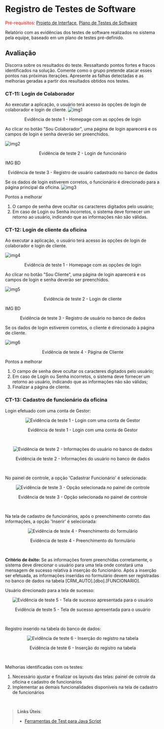 # Registro de Testes de Software

<span style="color:red">Pré-requisitos: <a href="3-Projeto de Interface.md"> Projeto de Interface</a></span>, <a href="8-Plano de Testes de Software.md"> Plano de Testes de Software</a>

Relatório com as evidências dos testes de software realizados no sistema pela equipe, baseado em um plano de testes pré-definido.

## Avaliação

Discorra sobre os resultados do teste. Ressaltando pontos fortes e fracos identificados na solução. Comente como o grupo pretende atacar esses pontos nas próximas iterações. Apresente as falhas detectadas e as melhorias geradas a partir dos resultados obtidos nos testes.


### CT-11: Login de Colaborador

Ao executar a aplicação, o usuário terá acesso às opções de login de colaborador e login de cliente. 
![img1](https://github.com/ICEI-PUC-Minas-PMV-ADS/pmv-ads-2022-1-e2-proj-int-t3-crm-auto/blob/main/docs/img/registro%20de%20testes/CT%2011/img1.png)
<p align="center">Evidência de teste 1 - Homepage com as opções de login</p>

Ao clicar no botão "Sou Colaborador", uma página de login aparecerá e os campos de login e senha deverão ser preenchidos.

![img2](https://github.com/ICEI-PUC-Minas-PMV-ADS/pmv-ads-2022-1-e2-proj-int-t3-crm-auto/blob/main/docs/img/registro%20de%20testes/CT%2011/img2.png)
<p align="center">Evidência de teste 2 - Login de funcionário

IMG BD

<p align="center"> Evidência de teste 3 - Registro de usuário cadastrado no banco de dados</p>

Se os dados de login estiverem corretos, o funcionário é direcionado para a página principal da oficina. 
![img3](https://github.com/ICEI-PUC-Minas-PMV-ADS/pmv-ads-2022-1-e2-proj-int-t3-crm-auto/blob/main/docs/img/registro%20de%20testes/CT%2011/img3.png)

Pontos a melhorar

1) O campo de senha deve ocultar os caracteres digitados pelo usuário;
2) Em caso de Login ou Senha incorretos, o sistema deve fornecer um retorno ao usuário, indicando que as informações não são válidas.

### CT-12: Login de cliente da oficina

Ao executar a aplicação, o usuário terá acesso às opções de login de colaborador e login de cliente. 

![img4](https://github.com/ICEI-PUC-Minas-PMV-ADS/pmv-ads-2022-1-e2-proj-int-t3-crm-auto/blob/main/docs/img/registro%20de%20testes/CT%2012/img1.png)
<p align="center">Evidência de teste 1 - Homepage com as opções de login</p>

Ao clicar no botão "Sou Cliente", uma página de login aparecerá e os campos de login e senha deverão ser preenchidos.

![img5](https://github.com/ICEI-PUC-Minas-PMV-ADS/pmv-ads-2022-1-e2-proj-int-t3-crm-auto/blob/main/docs/img/registro%20de%20testes/CT%2012/img2.png)
<p align="center">Evidência de teste 2 - Login de cliente</p>

IMG BD
<p align="center">Evidência de teste 3 - Registro de usuário no banco de dados</p>

Se os dados de login estiverem corretos, o cliente é direcionado à página de cliente.

![img6](https://github.com/ICEI-PUC-Minas-PMV-ADS/pmv-ads-2022-1-e2-proj-int-t3-crm-auto/blob/main/docs/img/registro%20de%20testes/CT%2012/img3.png)
<p align="center">Evidência de teste 4 - Página de Cliente</p>

Pontos a melhorar

1) O campo de senha deve ocultar os caracteres digitados pelo usuário;
2) Em caso de Login ou Senha incorretos, o sistema deve fornecer um retorno ao usuário, indicando que as informações não são válidas;
3) Finalizar a página de cliente.

### CT-13: Cadastro de funcionário da oficina

Login efetuado com uma conta de Gestor:

<p align="center">
  <img src="https://raw.githubusercontent.com/ICEI-PUC-Minas-PMV-ADS/pmv-ads-2022-1-e2-proj-int-t3-crm-auto/main/docs/img/Evidencia1_CadastroFuncionario.png?raw=true" alt="Evidência de teste 1 - Login com uma conta de Gestor">
</p>
<p align="center">Evidência de teste 1 - Login com uma conta de Gestor</p>
<br/>

<p align="center">
  <img src="https://raw.githubusercontent.com/ICEI-PUC-Minas-PMV-ADS/pmv-ads-2022-1-e2-proj-int-t3-crm-auto/main/docs/img/Evidencia2_CadastroFuncionario.png?raw=true" alt="Evidência de teste 2 - Informações do usuário no banco de dados">
</p>
<p align="center">Evidência de teste 2 - Informações do usuário no banco de dados</p>
<br/>

No painel de controle, a opção 'Cadastrar Funcionário' é selecionada:

<p align="center">
  <img src="https://github.com/ICEI-PUC-Minas-PMV-ADS/pmv-ads-2022-1-e2-proj-int-t3-crm-auto/blob/main/docs/img/Evidencia3_CadastroFuncionario.png" alt="Evidência de teste 3 - Opção selecionada no painel de controle">
</p>
<p align="center">Evidência de teste 3 - Opção selecionada no painel de controle</p>
<br/>

Na tela de cadastro de funcionários, após o preenchimento correto das informações, a opção 'Inserir' é selecionada:

<p align="center">
  <img src="https://raw.githubusercontent.com/ICEI-PUC-Minas-PMV-ADS/pmv-ads-2022-1-e2-proj-int-t3-crm-auto/main/docs/img/Evidencia4_CadastroFuncionario.png?raw=true" alt="Evidência de teste 4 - Preenchimento do formulário">
</p>
<p align="center">Evidência de teste 4 - Preenchimento do formulário</p>
<br/>

**Critério de êxito:** Se as informações forem preenchidas corretamente, o sistema deve direcionar o usuário para uma tela onde constará uma mensagem de sucesso relativa à inserção do funcionário. Após a inserção ser efetuada, as informações inseridas no formulário devem ser registradas no banco de dados na tabela [CRM_AUTO].[dbo].[FUNCIONARIO].

Usuário direcionado para a tela de sucesso:

<p align="center">
  <img src="https://raw.githubusercontent.com/ICEI-PUC-Minas-PMV-ADS/pmv-ads-2022-1-e2-proj-int-t3-crm-auto/main/docs/img/Evidencia5_CadastroFuncionario.png?raw=true" alt="Evidência de teste 5 - Tela de sucesso apresentada para o usuário">
</p>
<p align="center">Evidência de teste 5 - Tela de sucesso apresentada para o usuário</p>
<br/>

Registro inserido na tabela do banco de dados:

<p align="center">
  <img src="https://raw.githubusercontent.com/ICEI-PUC-Minas-PMV-ADS/pmv-ads-2022-1-e2-proj-int-t3-crm-auto/main/docs/img/Evidencia6_CadastroFuncionario.png?raw=true" alt="Evidência de teste 6 - Inserção do registro na tabela">
</p>
<p align="center">Evidência de teste 6 - Inserção do registro na tabela</p>
<br/>

Melhorias identificadas com os testes:

1) Necessário ajustar e finalizar os layouts das telas: painel de cotrole da oficina e cadastro de funcionários
2) Implementar as demais funcionalidades disponíveis na tela de cadastro de funcionários
<br/>



> **Links Úteis**:
> - [Ferramentas de Test para Java Script](https://geekflare.com/javascript-unit-testing/)
